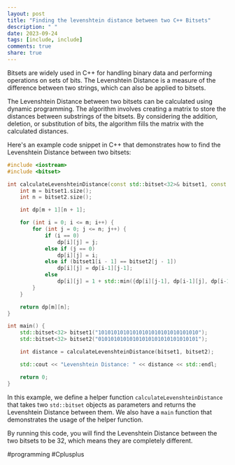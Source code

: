 ```yaml
---
layout: post
title: "Finding the levenshtein distance between two C++ Bitsets"
description: " "
date: 2023-09-24
tags: [include, include]
comments: true
share: true
---
```


Bitsets are widely used in C++ for handling binary data and performing operations on sets of bits. The Levenshtein Distance is a measure of the difference between two strings, which can also be applied to bitsets.

The Levenshtein Distance between two bitsets can be calculated using dynamic programming. The algorithm involves creating a matrix to store the distances between substrings of the bitsets. By considering the addition, deletion, or substitution of bits, the algorithm fills the matrix with the calculated distances.

Here's an example code snippet in C++ that demonstrates how to find the Levenshtein Distance between two bitsets:

```cpp
#include <iostream>
#include <bitset>

int calculateLevenshteinDistance(const std::bitset<32>& bitset1, const std::bitset<32>& bitset2) {
    int m = bitset1.size();
    int n = bitset2.size();

    int dp[m + 1][n + 1];

    for (int i = 0; i <= m; i++) {
        for (int j = 0; j <= n; j++) {
            if (i == 0)
                dp[i][j] = j;
            else if (j == 0)
                dp[i][j] = i;
            else if (bitset1[i - 1] == bitset2[j - 1])
                dp[i][j] = dp[i-1][j-1];
            else
                dp[i][j] = 1 + std::min({dp[i][j-1], dp[i-1][j], dp[i-1][j-1]});
        }
    }

    return dp[m][n];
}

int main() {
    std::bitset<32> bitset1("10101010101010101010101010101010");
    std::bitset<32> bitset2("01010101010101010101010101010101");

    int distance = calculateLevenshteinDistance(bitset1, bitset2);

    std::cout << "Levenshtein Distance: " << distance << std::endl;

    return 0;
}
```

In this example, we define a helper function `calculateLevenshteinDistance` that takes two `std::bitset` objects as parameters and returns the Levenshtein Distance between them. We also have a `main` function that demonstrates the usage of the helper function.

By running this code, you will find the Levenshtein Distance between the two bitsets to be 32, which means they are completely different.

#programming #Cplusplus